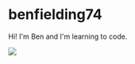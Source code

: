

 <!-- <style>
.container {
  background-color: ivory;
    display: flex;
    flex-direction: column;
    justify-content: center;
    align-items: center;
    padding: 2rem;
  }
  .headings {
  font-family: Arial, Helvetica, sans-serif;
      font-size: 2rem;
      color: #27d8c0;
  }
  .copy {
  font-family: Arial, Helvetica, sans-serif; 
  color: #d8273f;
  }
  
</style> -->

<div class="container">
  <h1 class="headings">
    benfielding74
  </h1>
  <p class="copy">
    Hi! I'm Ben and I'm learning to code. 
  </p>
  <div>
     <img
    src="https://thumbs.gfycat.com/ChiefRemarkableBettong-size_restricted.gif"
    class="transparent"
  />
    <br />
   
  </div>
  <br />
 
</div>



